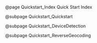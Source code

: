 @page Quickstart_Index Quick Start Index

@subpage Quickstart_Quickstart

@subpage Quickstart_DeviceDetection

@subpage Quickstart_ReverseGeocoding

